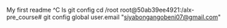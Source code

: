My first readme
^C
ls
git config
cd /root
root@50ab39ee4921:/alx-pre_course# git config global user.email "siyabongangobeni07@gmail.com"
